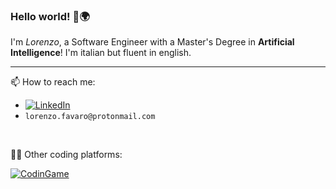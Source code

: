 ### Hello world! 👋🌍

I'm *Lorenzo*, a Software Engineer with a Master's Degree in **Artificial Intelligence**! I'm italian but fluent in english.

---


📫 How to reach me:  
 - [![LinkedIn](https://img.shields.io/badge/-LinkedIn-blue?style=flat&logo=Linkedin&logoColor=white)](https://www.linkedin.com/in/lorenzo-favaro/)  
 - `lorenzo.favaro@protonmail.com`

&nbsp;

🧑‍💻 Other coding platforms:

[![CodinGame](https://img.shields.io/static/v1?style=for-the-badge&message=CodinGame&color=222222&logo=CodinGame&logoColor=F2BB13&label=)](https://www.codingame.com/profile/38d87ce2e92853b0a5187f22c91475f63032025)
